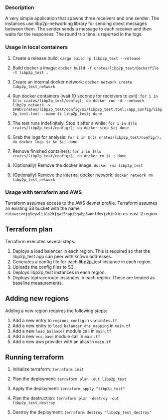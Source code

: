 ### Description

A very simple application that spawns three receivers and one sender.
The instances use libp2p-networking library for sending direct messages between them.
The sender sends a message to each receiver and then waits for the responses.
The round trip time is reported in the logs.

### Usage in local containers

1. Create a release build:
`cargo build -p libp2p_test --release`

2. Build docker a image:
`docker build -f crates/libp2p_test/Dockerfile -t libp2p_test .`

3. Create an internal docker network:
`docker network create libp2p_test_network`

4. Run docker containers (wait 10 seconds for receivers to exit):
`for i in $(ls crates/libp2p_test/config); do docker run -d --network libp2p_network -v $PWD/crates/libp2p_test/config/$i/libp2p_test.toml:/app_config/libp2p_test.toml --name $i libp2p_test; done`

5. The test runs indefinitely. Stop it after a while:
`for i in $(ls crates/libp2p_test/config/); do docker stop $i; done`

6. Grab the logs for analysis:
`for i in $(ls crates/libp2p_test/config/); do docker logs $i &> $i; done`

6. Remove finished containers:
`for i in $(ls crates/libp2p_test/config/); do docker rm $i ; done`

7. (Optionally) Remove the docker image:
`docker rmi libp2p_test`

8. (Optionally) Remove the internal docker network:
`docker network rm libp2p_test_network`

### Usage with terraform and AWS

Terraform assumes access to the AWS devnet profile.
Terraform assumes an existing S3 bucket with the name `cuiuwzcvojq6cywlii8s2kjqwi5hapibgwbp5wnnldxxjzb1n9` in us-east-2 region.

## Terraform plan

Terraform executes several steps:
1. Deploys a load balancer in each region. This is required so that the libp2p_test app can peer with known addresses.
2. Generates a config file for each libp2p_test instance in each region.
3. Uploads the config files to S3.
4. Deploys libp2p_test instances in each region.
5. Deploys tcptraceroute instances in each region. These are treated as baseline measurements.

## Adding new regions

Adding a new region requires the following steps:
1. Add a new entry to `regions_config` in `variables.tf`
2. Add a new entry to `load_balancer_dns_mapping` in `main.tf`
3. Add a new `load_balancer` module call in `main.tf`
4. Add a new `ecs_base` module call in `main.tf`
5. Add a new aws provider with an alias in `main.tf`

## Running terraform

1. Initialize terraform:
`terraform init`

2. Plan the deployment:
`terraform plan -out libp2p_test`

3. Apply the deployment:
`terraform apply "libp2p_test"`

4. Plan the destruction:
`terraform plan -destroy -out libp2p_test_destroy`

5. Destroy the deployment:
`terraform destroy "libp2p_test_destroy"`